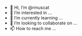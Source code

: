 - 👋 Hi, I’m @rmuscat
- 👀 I’m interested in ...
- 🌱 I’m currently learning ...
- 💞️ I’m looking to collaborate on ...
- 📫 How to reach me ...

<!---
rmuscat/rmuscat is a ✨ special ✨ repository because its `README.md` (this file) appears on your GitHub profile.
You can click the Preview link to take a look at your changes.
--->
